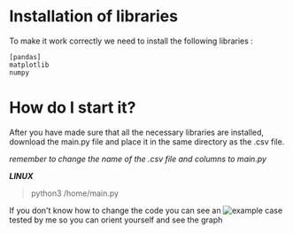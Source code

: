 # Installation of libraries 
To make it work correctly we need to install the following libraries :
```
[pandas] 
matplotlib
numpy
```
# How do I start it? 
After you have made sure that all the necessary libraries are installed, download the main.py file and place it in the same directory as the .csv file.

*remember to change the name of the .csv file and columns to main.py*

***LINUX***
> python3 /home/main.py

If you don't know how to change the code you can see an ![example case](https://github.com/Enkk17/histogram-generator/tree/main/example_case) tested by me so you can orient yourself and see the graph


